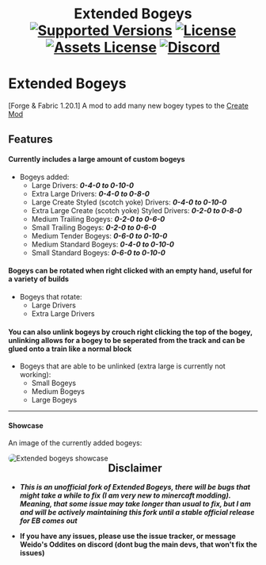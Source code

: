 
<h1 align="center">Extended Bogeys  <br>
	<a href="https://www.curseforge.com/minecraft/mc-mods/create-extended-bogeys/files"><img src="https://img.shields.io/badge/Available%20For-MC%201.20.1-c70039" alt="Supported Versions"></a>
	<a href="https://github.com/Rabbitminers/Extended-Bogeys/blob/1.20.1/multiloader/dev/LICENSE"><img src="https://img.shields.io/badge/License-GPL--3.0-900c3f" alt="License"></a>
	<a href="https://github.com/Rabbitminers/Extended-Bogeys/blob/1.20.1/multiloader/dev/LICENSE-ASSETS"><img src="https://img.shields.io/badge/Assets_License-CC_BY--NC--SA--4.0-red" alt="Assets License"></a>
	<a href="https://discord.gg/create-addon-hub-891929048895356948"><img src="https://img.shields.io/discord/1069326955742244884?color=5865f2&label=Discord&style=flat" alt="Discord"></a>
</h1>

# Extended Bogeys
[Forge & Fabric 1.20.1] A mod to add many new bogey types to the [Create Mod](https://modrinth.com/mod/create)

## Features
#### Currently includes a large amount of custom bogeys
- Bogeys added:
	- Large Drivers: **_0-4-0 to 0-10-0_**
 	- Extra Large Drivers: **_0-4-0 to 0-8-0_**
	- Large Create Styled (scotch yoke) Drivers: **_0-4-0 to 0-10-0_**
	- Extra Large Create (scotch yoke) Styled Drivers: **_0-2-0 to 0-8-0_**
 	- Medium Trailing Bogeys: **_0-2-0 to 0-6-0_**
	- Small Trailing Bogeys: **_0-2-0 to 0-6-0_**
	- Medium Tender Bogeys: **_0-6-0 to 0-10-0_**
 	- Medium Standard Bogeys: **_0-4-0 to 0-10-0_**
	- Small Standard Bogeys: **_0-6-0 to 0-10-0_**
 
#### Bogeys can be rotated when right clicked with an empty hand, useful for a variety of builds
- Bogeys that rotate:
	- Large Drivers
   	- Extra Large Drivers

#### You can also unlink bogeys by crouch right clicking the top of the bogey, unlinking allows for a bogey to be seperated from the track and can be glued onto a train like a normal block
- Bogeys that are able to be unlinked (extra large is currently not working):
  	- Small Bogeys
  	- Medium Bogeys
  	- Large Bogeys
___
#### Showcase

An image of the currently added bogeys:

<img src="https://media.discordapp.net/attachments/700523488951402548/1225623151455633408/2024-04-04_19.48.31.png?ex=6621cd82&is=660f5882&hm=bcf3e1f25de0ae277578425c23be4eb1ad4b96175b60c4491710aef64e92a1af&=&format=webp&quality=lossless&width=1276&height=676"
     alt="Extended bogeys showcase"
     style="float: left; border-radius: 10px" />

## Disclaimer
 - **_This is an unofficial fork of Extended Bogeys, there will be bugs that might take a while to fix (I am very new to minercaft modding)._**
**_Meaning, that some issue may take longer than usual to fix, but I am and will be actively maintaining this fork until a stable official release for EB comes out_**

 - **If you have any issues, please use the issue tracker, or message Weido's Oddites on discord (dont bug the main devs, that won't fix the issues)**
